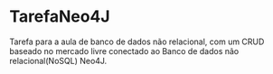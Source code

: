 # TarefaNeo4J

Tarefa para a aula de banco de dados não relacional, com um CRUD baseado no mercado livre conectado ao Banco de dados não relacional(NoSQL) Neo4J.
